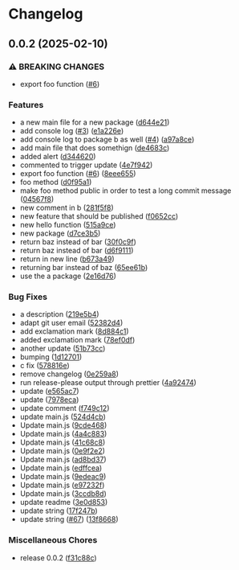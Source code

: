 # Changelog

## 0.0.2 (2025-02-10)


### ⚠ BREAKING CHANGES

* export foo function ([#6](https://github.com/silvester-pari/release-please-monorepo-test/issues/6))

### Features

* a new main file for a new package ([d644e21](https://github.com/silvester-pari/release-please-monorepo-test/commit/d644e210ab7597085cd899e2001246a047c93536))
* add console log ([#3](https://github.com/silvester-pari/release-please-monorepo-test/issues/3)) ([e1a226e](https://github.com/silvester-pari/release-please-monorepo-test/commit/e1a226e7b2df022c72b6b45a6e536cff3eabd7a0))
* add console log to package b as well ([#4](https://github.com/silvester-pari/release-please-monorepo-test/issues/4)) ([a97a8ce](https://github.com/silvester-pari/release-please-monorepo-test/commit/a97a8ced4b331f9b5ab02d0eb2d600350bef2ca3))
* add main file that does somethign ([de4683c](https://github.com/silvester-pari/release-please-monorepo-test/commit/de4683c4a2f3f1e421e33516ef39dead571bab97))
* added alert ([d344620](https://github.com/silvester-pari/release-please-monorepo-test/commit/d344620095254dd5970349240a9876ac0ed0110f))
* commented to trigger update ([4e7f942](https://github.com/silvester-pari/release-please-monorepo-test/commit/4e7f9425861e0b877de334dc410fb43ef838400f))
* export foo function ([#6](https://github.com/silvester-pari/release-please-monorepo-test/issues/6)) ([8eee655](https://github.com/silvester-pari/release-please-monorepo-test/commit/8eee655aec88061f8c738cfd3849c56e1db92415))
* foo method ([d0f95a1](https://github.com/silvester-pari/release-please-monorepo-test/commit/d0f95a180c3264381d0bf2bae9ad281ffd0e20b2))
* make foo method public in order to test a long commit message ([04567f8](https://github.com/silvester-pari/release-please-monorepo-test/commit/04567f81e61359c71e5271cb525fb65c8b858218))
* new comment in b ([281f5f8](https://github.com/silvester-pari/release-please-monorepo-test/commit/281f5f819e23b0c8f81135819ee8b908fb7785b5))
* new feature that should be published ([f0652cc](https://github.com/silvester-pari/release-please-monorepo-test/commit/f0652cc79f402db9c638a708b7fa56b0b47af851))
* new hello function ([515a9ce](https://github.com/silvester-pari/release-please-monorepo-test/commit/515a9ce27d3b4499e589d722a9e9ea4bc9c7d7e9))
* new package ([d7ce3b5](https://github.com/silvester-pari/release-please-monorepo-test/commit/d7ce3b5fe8cb3bddefb6c1d08dcebbc56e31ab7c))
* return baz instead of bar ([30f0c9f](https://github.com/silvester-pari/release-please-monorepo-test/commit/30f0c9fc8a21c66d3f9e5d3d48c2c55e83020779))
* return baz instead of bar ([d6f9111](https://github.com/silvester-pari/release-please-monorepo-test/commit/d6f91115e4b8c0b810a8004649e854e5ce1dc752))
* return in new line ([b673a49](https://github.com/silvester-pari/release-please-monorepo-test/commit/b673a497be5b19c2952f906b75fea93c960dd088))
* returning bar instead of baz ([65ee61b](https://github.com/silvester-pari/release-please-monorepo-test/commit/65ee61bad392c04fb3eea62b98c9487be54f3131))
* use the a package ([2e16d76](https://github.com/silvester-pari/release-please-monorepo-test/commit/2e16d76ae9dd7636560e888ba6d697b2e9ccc8bb))


### Bug Fixes

* a description ([219e5b4](https://github.com/silvester-pari/release-please-monorepo-test/commit/219e5b4ac729f9779c7081cbb984f213747807fe))
* adapt git user email ([52382d4](https://github.com/silvester-pari/release-please-monorepo-test/commit/52382d4477f70fd8d41b9e9e2cc8691fe782d7d5))
* add exclamation mark ([8d884c1](https://github.com/silvester-pari/release-please-monorepo-test/commit/8d884c1188dc21cc8029afc61785bcbd6194e06e))
* added exclamation mark ([78ef0df](https://github.com/silvester-pari/release-please-monorepo-test/commit/78ef0df76c2f89678b70eedb25ea3d6d4d32b2cd))
* another update ([51b73cc](https://github.com/silvester-pari/release-please-monorepo-test/commit/51b73cc379472a4d8353ef222d441a5f726e51dc))
* bumping ([1d12701](https://github.com/silvester-pari/release-please-monorepo-test/commit/1d1270140993d5db5862a56e1f0757dfa1e2a95f))
* c fix ([578816e](https://github.com/silvester-pari/release-please-monorepo-test/commit/578816e36570f410dcaffb377a7aa0dc143fedac))
* remove changelog ([0e259a8](https://github.com/silvester-pari/release-please-monorepo-test/commit/0e259a893d9f787866c0d2ade02a7ed11cfe87c4))
* run release-please output through prettier ([4a92474](https://github.com/silvester-pari/release-please-monorepo-test/commit/4a9247484120e8bae74724593fa890aa569125e4))
* update ([e565ac7](https://github.com/silvester-pari/release-please-monorepo-test/commit/e565ac754a05c2de00e7f3d012481166ce7e8db0))
* update ([7978eca](https://github.com/silvester-pari/release-please-monorepo-test/commit/7978eca4b233bf02b743c7f6286d4fb731ef8d8d))
* update comment ([f749c12](https://github.com/silvester-pari/release-please-monorepo-test/commit/f749c12d80a52e45d0a9a8e28164750b452f1ca8))
* update main.js ([524d4cb](https://github.com/silvester-pari/release-please-monorepo-test/commit/524d4cb3a4ab0d194b70b08d6970858dd19b1059))
* Update main.js ([9cde468](https://github.com/silvester-pari/release-please-monorepo-test/commit/9cde468886d2f50ec65ed7c123bc933f791b10f7))
* Update main.js ([4a4c883](https://github.com/silvester-pari/release-please-monorepo-test/commit/4a4c883d7c6f390b4903ad1c72f84466689cf8df))
* Update main.js ([41c68c8](https://github.com/silvester-pari/release-please-monorepo-test/commit/41c68c88e0e672435e80c4ca75e53c7cb6db562c))
* Update main.js ([0e9f2e2](https://github.com/silvester-pari/release-please-monorepo-test/commit/0e9f2e23ba0db535e363eee8323c1a53d9fa27b5))
* Update main.js ([ad8bd37](https://github.com/silvester-pari/release-please-monorepo-test/commit/ad8bd373636207a419a5c8bcbd2bd3ac195c17c9))
* Update main.js ([edffcea](https://github.com/silvester-pari/release-please-monorepo-test/commit/edffcea69ab76aa1542d7f24e7d4fc8146597db5))
* Update main.js ([9edeac9](https://github.com/silvester-pari/release-please-monorepo-test/commit/9edeac96390374a6c2c03fec802c6be03d3adcd9))
* Update main.js ([e97232f](https://github.com/silvester-pari/release-please-monorepo-test/commit/e97232fdfc51788ba9c09f6a8b308e4a1e0e5028))
* Update main.js ([3ccdb8d](https://github.com/silvester-pari/release-please-monorepo-test/commit/3ccdb8d75feeec212e9734736bd48132814d8203))
* update readme ([3e0d853](https://github.com/silvester-pari/release-please-monorepo-test/commit/3e0d8537a0b7976d4965c101a3e0b0ff46701543))
* update string ([17f247b](https://github.com/silvester-pari/release-please-monorepo-test/commit/17f247bcbd3b3451aeda6192ee0a08b11ba7dc30))
* update string ([#67](https://github.com/silvester-pari/release-please-monorepo-test/issues/67)) ([13f8668](https://github.com/silvester-pari/release-please-monorepo-test/commit/13f8668f924033c3f052681deb243d24d146223a))


### Miscellaneous Chores

* release 0.0.2 ([f31c88c](https://github.com/silvester-pari/release-please-monorepo-test/commit/f31c88cd3fd7684a68680a557ce06ec68234f08d))
